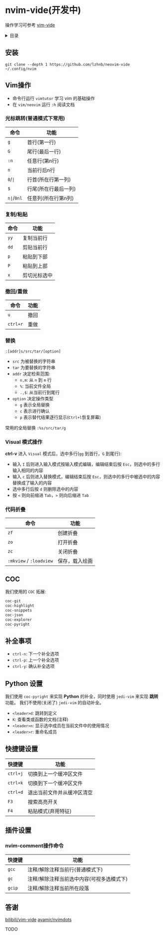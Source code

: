 # nvim-vide(开发中)

操作学习可参考 [vim-vide](https://github.com/lzhnb/vim-vide)


<details>
<summary>目录</summary>

<!-- vim-markdown-toc GFM -->

- [nvim-vide(开发中)](#nvim-vide开发中)
	- [安装](#安装)
	- [Vim操作](#vim操作)
		- [光标跳转(普通模式下常用)](#光标跳转普通模式下常用)
		- [复制/粘贴](#复制粘贴)
		- [撤回/重做](#撤回重做)
		- [替换](#替换)
		- [Visual 模式操作](#visual-模式操作)
		- [代码折叠](#代码折叠)
	- [COC](#coc)
	- [补全事项](#补全事项)
	- [Python 设置](#python-设置)
	- [快捷键设置](#快捷键设置)
	- [插件设置](#插件设置)
		- [nvim-comment操作命令](#nvim-comment操作命令)
	- [答谢](#答谢)

<!-- vim-markdown-toc -->
</details>


## 安装
```
git clone --depth 1 https://github.com/lzhnb/neovim-vide ~/.config/nvim
```

## Vim操作
- 命令行运行 `vimtutor` 学习 vim 的基础操作
- 在 `vim/neovim` 运行 `:h` 阅读文档

### 光标跳转(普通模式下常用)
| 命令       | 功能                 |
| ---------- | -------------------- |
| `g`        | 首行(第一行)         |
| `G`        | 尾行(最后一行)       |
| `:n`       | 任意行(第n行)        |
| `n`        | 当前行后n行          |
| `0`/`\|`    | 行首(所在行第一列)   |
| `$`        | 行尾(所在行最后一列) |
| `n\|`/`0nl` | 任意列(所在行第n列)  |

### 复制/粘贴
| 命令     | 功能         |
| -------- | ------------ |
| `yy`     | 复制当前行   |
| `dd`     | 剪贴当前行   |
| `p`      | 粘贴到下部   |
| `P`      | 粘贴到上部   |
| `x`      | 剪切光标选中 |

### 撤回/重做
| 命令     | 功能         |
| -------- | ------------ |
| `u`      | 撤回         |
| `ctrl+r` | 重做         |

### 替换
`:[addr]s/src/tar/[option]`
- `src` 为被替换的字符串
- `tar` 为要替换的字符串
- `addr` 决定检索范围:
	- `n,m`: 从 `n` 到 `m` 行
	- `%`: 当前文件全局
	- `.,$`: 从当前行到尾行
- `option` 决定操作类型
	- `g` 表示全局替换
	- `c` 表示进行确认
	- `p` 表示替代结果逐行显示(`Ctrl+l`恢复屏幕)

常用的全局替换 `:%s/src/tar/g`

### Visual 模式操作
**ctrl-v** 进入 `Visual` 模式后，选中多行(`gg` 到首行，`G` 到尾行):
- 输入 `I` 后则进入输入模式按输入模式编辑，编辑结束后按 `Esc`，则选中的多行输入相同的内容
- 输入 `c` 后则进入替换模式，编辑结束后按 `Esc`，则选中的多行中被选中的内容替换成了输入的内容
- 选中多行后按 `d` 则删除选中的内容
- 按 `<` 则向前缩进 `Tab`，`>` 则向后缩进 `Tab`

### 代码折叠

| 命令                    | 功能           |
| ----------------------- | -------------- |
| `zf`                    | 创建折叠       |
| `zo`                    | 打开折叠       |
| `zc`                    | 关闭折叠       |
| `:mkview` / `:loadview` | 保存，载入绘画 |

## COC
我们使用的 `COC` 拓展:
```sh
coc-git
coc-highlight
coc-snippets
coc-json
coc-explorer
coc-pyright
```

## 补全事项
- `ctrl-n`: 下一个补全选项
- `ctrl-p`: 上一个补全选项
- `ctrl-y`: 确认补全选项

## Python 设置
我们使用 `coc-pyright` 来实现 **Python** 的补全，同时使用 `jedi-vim` 来实现 **跳转** 功能。
我们不使用(关闭了) `jedi-vim` 的自动补全。
- `<leader>d`: 跳转到定义
- `K`: 查看类或函数的文档(注释)
- `<leader>n`: 显示选中成员在当前文件中的使用情况
- `<leader>r`: 重命名成员

## 快捷键设置
| 快捷键   | 功能                       |
| -------- | -------------------------- |
| `ctrl+j` | 切换到上一个缓冲区文件     |
| `ctrl+k` | 切换到下一个缓冲区文件     |
| `ctrl+d` | 退出当前文件并从缓冲区清空 |
| `F3`     | 搜索高亮开关               |
| `F4`     | 粘贴模式(弃用特征)         |

## 插件设置

### nvim-comment操作命令
| 快捷键 | 功能                                     |
| ------ | ---------------------------------------- |
| `gcc`  | 注释/解除注释当前行(普通模式下)           |
| `gc`   | 注释/解除注释当前选中内容(可视多选模式下) |
| `gcip` | 注释/解除注释当前所在段落                 |

## 答谢
[bilibili/vim-vide](https://github.com/bilibili/vim-vide)
[ayamir/nvimdots](https://github.com/ayamir/nvimdots)

TODO


